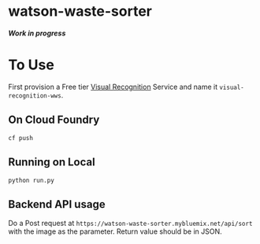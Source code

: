 # watson-waste-sorter
***Work in progress***

# To Use

First provision a Free tier [Visual Recognition](https://console.bluemix.net/catalog/services/visual-recognition) 
Service and name it `visual-recognition-wws`.

## On Cloud Foundry
```
cf push
```

## Running on Local
```
python run.py
```

## Backend API usage

Do a Post request at `https://watson-waste-sorter.mybluemix.net/api/sort` with the image as the parameter. 
Return value should be in JSON.